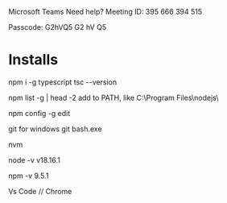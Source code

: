 Microsoft Teams Need help?
Meeting ID: 
395 666 394 515

Passcode: G2hVQ5
G2 hV Q5

# Installs
npm i -g typescript
tsc --version

npm list -g | head -2
add to PATH, like
C:\Program Files\nodejs\

npm config -g edit

git for windows
git bash.exe

nvm

node -v
v18.16.1

npm -v
9.5.1

Vs Code // Chrome 